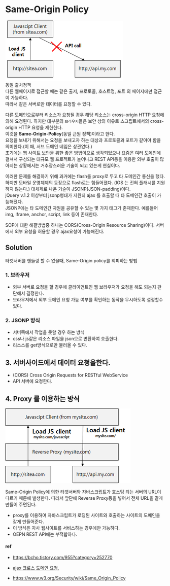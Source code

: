 # Same-Origin Policy
![](/resource/img/javascript/sameOriginPolicy.png)  
동일 출처정책  
다른 웹페이지로 접근할 때는 같은 출저, 프로토콜, 호스트명, 포트 의 페이지에만 접근이 가능하다.  
따라서 같은 서버로만 데이터를 요청할 수 있다.


다른 도메인으로부터 리소스가 요청될 경우 해당 리소스는 cross-origin HTTP 요청에 의해 요청된다. 하지만 대부분의 `브라우저`들은 보안 상의 이유로 스크립트에서의 cross-origin HTTP 요청을 제한한다.   
이것을 **Same-Origin-Policy**(동일 근원 정책)이라고 한다.   
요청을 보내기 위해서는 요청을 보내고자 하는 대상과 프로토콜과 포트가 같아야 함을 의미한다.(이 때, 서브 도메인 네임은 상관없다.)  
초기에는 웹 사이트 보안을 위한 좋은 방법이으로 생각되었으나 요즘은 여러 도메인에 걸쳐서 구성되는 대규모 웹 프로젝트가 늘어나고 REST API등을 이용한 외부 호출이 많아지는 상황에서는 거추장스러운 기술이 되고 있는게 현실이다.  

이러한 문제를 해결하기 위해 과거에는 flash를 proxy로 두고 타 도메인간 통신을 했다.  
하지만 모바일 운영체제의 등장으로 flash로는 힘들어졌다. (IOS 는 전혀 플래시를 지원하지 않는다.) 대체제로 나온 기술이 JSONP(JSON-padding)이다.  
jQuery v.1.2 이상부터 jsonp형태가 지원되 ajax 를 호출할 때 타 도메인간 호출이 가능해졌다.  
JSONP에는 타 도메인간 자원을 공유할 수 있는 몇 가지 태그가 존재한다. 예를들어 img, iframe, anchor, script, link 등이 존재한다.

SOP에 대한 해결방법중 하나는 CORS(Cross-Origin Resource Sharing)이다. 서버에서 외부 요청을 허용할 경우 ajax요청이 가능해진다.

## Solution
타겟서버를 핸들링 할 수 없을때, Same-Origin policy를 회피하는 방법


### 1. 브라우저
- 외부 서버로 요청을 할 경우에 클라이언트인 웹 브라우저가 요청을 해도 되는지 판단해서 결정한다.
- 브라우저에서 외부 도메인 요청 가능 여부를 확인하는 동작을 무시하도록 설정할수 있다.


### 2. JSONP 방식
- 서버쪽에서 작업을 못할 경우 하는 방식
- css나 js같은 리소스 파일을 json으로 변환하여 호출한다.
- 리소스를 get방식으로만 불러올 수 있다.

## 3. 서버사이드에서 데이터 요청을한다. 
- (CORS) Cross Origin Requests for RESTful WebService
- API 서버에 요청한다.

## 4. Proxy 를 이용하는 방식
![](/resource/img/javascript/proxy.png)


Same-Origin Policy에 의한 타겟서버와 자바스크립트가 호스팅 되는 서버의 URL이 다르기 때문에 발생한다. 
따라서 앞단에 Reverse Proxy등을 넣어서 전체 URL을 같게 만들어 주면된다.
- proxy를 이용하여 자바스크립트가 로딩된 사이트와 호출하는 사이트의 도메인을 같게 만들어준다.
- 이 방식은 자사 웹사이트를 서비스하는 경우에만 가능하다.
- OEPN REST API에는 부적합하다.




#### ref
- https://bcho.tistory.com/955?category=252770
- [ajax 크로스 도메인 요청.](https://brunch.co.kr/@adrenalinee31/1)

- https://www.w3.org/Security/wiki/Same_Origin_Policy

